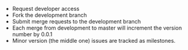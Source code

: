 * Request developer access
* Fork the development branch
* Submit merge requests to the development branch
* Each merge from development to master will increment the version number by 0.0.1
* Minor version (the middle one) issues are tracked as milestones.